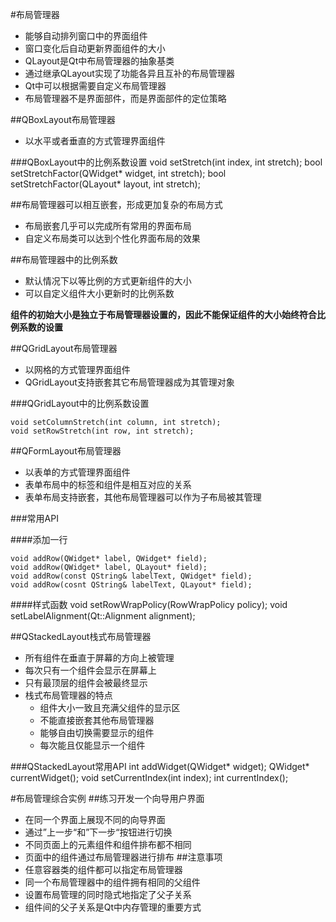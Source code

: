 #布局管理器
* 能够自动排列窗口中的界面组件
* 窗口变化后自动更新界面组件的大小
* QLayout是Qt中布局管理器的抽象基类
* 通过继承QLayout实现了功能各异且互补的布局管理器
* Qt中可以根据需要自定义布局管理器
* 布局管理器不是界面部件，而是界面部件的定位策略


##QBoxLayout布局管理器
* 以水平或者垂直的方式管理界面组件

###QBoxLayout中的比例系数设置
    void setStretch(int index, int stretch);
    bool setStretchFactor(QWidget* widget, int stretch);
    bool setStretchFactor(QLayout* layout, int stretch);




##布局管理器可以相互嵌套，形成更加复杂的布局方式
* 布局嵌套几乎可以完成所有常用的界面布局
* 自定义布局类可以达到个性化界面布局的效果


##布局管理器中的比例系数
* 默认情况下以等比例的方式更新组件的大小
* 可以自定义组件大小更新时的比例系数


__组件的初始大小是独立于布局管理器设置的，因此不能保证组件的大小始终符合比例系数的设置__


##QGridLayout布局管理器
* 以网格的方式管理界面组件
* QGridLayout支持嵌套其它布局管理器成为其管理对象

###QGridLayout中的比例系数设置

    void setColumnStretch(int column, int stretch);
    void setRowStretch(int row, int stretch);



##QFormLayout布局管理器
* 以表单的方式管理界面组件
* 表单布局中的标签和组件是相互对应的关系
* 表单布局支持嵌套，其他布局管理器可以作为子布局被其管理

###常用API
  
####添加一行

    void addRow(QWidget* label, QWidget* field);
    void addRow(QWidget* label, QLayout* field);
    void addRow(const QString& labelText, QWidget* field);
    void addRow(cosnt QString& labelText, QLayout* field);
####样式函数
    void setRowWrapPolicy(RowWrapPolicy policy);
    void setLabelAlignment(Qt::Alignment alignment);


##QStackedLayout栈式布局管理器
* 所有组件在垂直于屏幕的方向上被管理
* 每次只有一个组件会显示在屏幕上
* 只有最顶层的组件会被最终显示
* 栈式布局管理器的特点
  * 组件大小一致且充满父组件的显示区
  * 不能直接嵌套其他布局管理器
  * 能够自由切换需要显示的组件
  * 每次能且仅能显示一个组件

###QStackedLayout常用API
    int addWidget(QWidget* widget);
    QWidget* currentWidget();
    void setCurrentIndex(int index);
    int currentIndex();

#布局管理综合实例
##练习开发一个向导用户界面
* 在同一个界面上展现不同的向导界面
* 通过”上一步“和”下一步“按钮进行切换
* 不同页面上的元素组件和组件排布都不相同
* 页面中的组件通过布局管理器进行排布
##注意事项
* 任意容器类的组件都可以指定布局管理器
* 同一个布局管理器中的组件拥有相同的父组件
* 设置布局管理的同时隐式地指定了父子关系
* 组件间的父子关系是Qt中内存管理的重要方式



